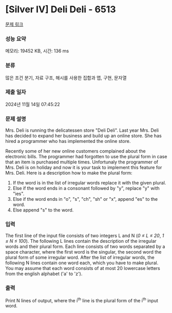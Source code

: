 # [Silver IV] Deli Deli - 6513 

[문제 링크](https://www.acmicpc.net/problem/6513) 

### 성능 요약

메모리: 19452 KB, 시간: 136 ms

### 분류

많은 조건 분기, 자료 구조, 해시를 사용한 집합과 맵, 구현, 문자열

### 제출 일자

2024년 11월 14일 07:45:22

### 문제 설명

<p>Mrs. Deli is running the delicatessen store "Deli Deli".
Last year Mrs. Deli has decided to expand her business and build up an
online store. She has hired a programmer who has implemented the
online store.
</p>
<p>
Recently some of her new online customers complained about the
electronic bills. The programmer had forgotten to use the plural form
in case that an item is purchased multiple times. Unfortunaly the
programmer of Mrs. Deli is on holiday and now it is your task to
implement this feature for Mrs. Deli. Here is a description how
to make the plural form:
</p>
<ol>
<li>If the word is in the list of irregular words replace it with the
given plural. </li>
<li>Else if the word ends in a consonant followed by "y", replace "y" with "ies".</li>
<li>Else if the word ends in "o", "s", "ch", "sh" or "x", append "es" to the word.</li>
<li>Else append "s" to the word.</li>
</ol>

### 입력 

 <p>The first line of the input file consists of two integers
L and N (<i>0 ≤ L ≤ 20</i>, <i>1 ≤ N ≤ 100</i>).
The following L lines contain
the description of the irregular words and their plural form.
Each line consists of two words separated by a space character,
where the first word is the singular, the second word the plural
form of some irregular word.
After the list of irregular words, the following
N lines contain one word each, which you have to
make plural. You may assume that each word consists of at most
20 lowercase letters from the english alphabet ('a' to 'z').
</p>

### 출력 

 <p>Print N lines of output, where the i<sup>th</sup>
line is the plural form of the i<sup>th</sup> input word.
</p>

